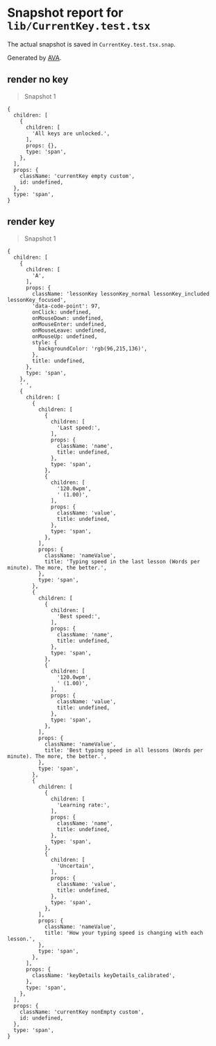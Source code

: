 # Snapshot report for `lib/CurrentKey.test.tsx`

The actual snapshot is saved in `CurrentKey.test.tsx.snap`.

Generated by [AVA](https://avajs.dev).

## render no key

> Snapshot 1

    {
      children: [
        {
          children: [
            'All keys are unlocked.',
          ],
          props: {},
          type: 'span',
        },
      ],
      props: {
        className: 'currentKey empty custom',
        id: undefined,
      },
      type: 'span',
    }

## render key

> Snapshot 1

    {
      children: [
        {
          children: [
            'A',
          ],
          props: {
            className: 'lessonKey lessonKey_normal lessonKey_included lessonKey_focused',
            'data-code-point': 97,
            onClick: undefined,
            onMouseDown: undefined,
            onMouseEnter: undefined,
            onMouseLeave: undefined,
            onMouseUp: undefined,
            style: {
              backgroundColor: 'rgb(96,215,136)',
            },
            title: undefined,
          },
          type: 'span',
        },
        ' ',
        {
          children: [
            {
              children: [
                {
                  children: [
                    'Last speed:',
                  ],
                  props: {
                    className: 'name',
                    title: undefined,
                  },
                  type: 'span',
                },
                {
                  children: [
                    '120.0wpm',
                    ' (1.00)',
                  ],
                  props: {
                    className: 'value',
                    title: undefined,
                  },
                  type: 'span',
                },
              ],
              props: {
                className: 'nameValue',
                title: 'Typing speed in the last lesson (Words per minute). The more, the better.',
              },
              type: 'span',
            },
            {
              children: [
                {
                  children: [
                    'Best speed:',
                  ],
                  props: {
                    className: 'name',
                    title: undefined,
                  },
                  type: 'span',
                },
                {
                  children: [
                    '120.0wpm',
                    ' (1.00)',
                  ],
                  props: {
                    className: 'value',
                    title: undefined,
                  },
                  type: 'span',
                },
              ],
              props: {
                className: 'nameValue',
                title: 'Best typing speed in all lessons (Words per minute). The more, the better.',
              },
              type: 'span',
            },
            {
              children: [
                {
                  children: [
                    'Learning rate:',
                  ],
                  props: {
                    className: 'name',
                    title: undefined,
                  },
                  type: 'span',
                },
                {
                  children: [
                    'Uncertain',
                  ],
                  props: {
                    className: 'value',
                    title: undefined,
                  },
                  type: 'span',
                },
              ],
              props: {
                className: 'nameValue',
                title: 'How your typing speed is changing with each lesson.',
              },
              type: 'span',
            },
          ],
          props: {
            className: 'keyDetails keyDetails_calibrated',
          },
          type: 'span',
        },
      ],
      props: {
        className: 'currentKey nonEmpty custom',
        id: undefined,
      },
      type: 'span',
    }
